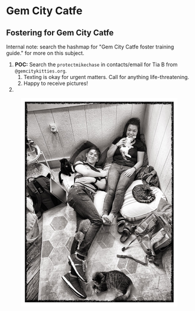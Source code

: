 # Gem City Catfe



## Fostering for Gem City Catfe

Internal note: search the hashmap for "Gem City Catfe foster training guide." for more on this subject.

1. **POC:** Search the `protectmikechase` in contacts/email for Tia B from `@gemcitykitties.org`.&#x20;
   1. Texting is okay for urgent matters. Call for anything life-threatening.&#x20;
   2. Happy to receive pictures!
2.

<figure><img src="../../.gitbook/assets/image (79).png" alt=""><figcaption></figcaption></figure>

